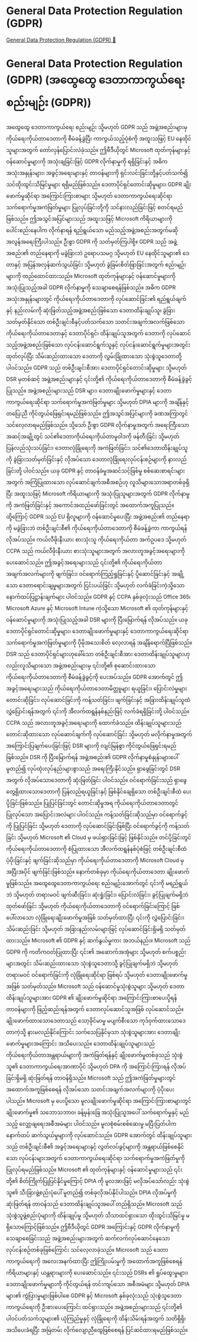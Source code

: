 # General Data Protection Regulation (GDPR)

[General Data Protection Regulation (GDPR) 🔗](https://www.coursera.org/learn/cybersecurity-management-and-compliance/lecture/Vy0j2/general-data-protection-regulation-gdpr)

# General Data Protection Regulation (GDPR) (အထွေထွေ ဒေတာကာကွယ်ရေး စည်းမျဉ်း (GDPR))

အထွေထွေ ဒေတာကာကွယ်ရေး စည်းမျဉ်း သို့မဟုတ် GDPR သည် အဖွဲ့အစည်းများမှ ကိုယ်ရေးကိုယ်တာဒေတာကို စီမံခန့်ခွဲပြီး ကာကွယ်သည့်ပုံစံကို အထူးသဖြင့် EU နေထိုင်သူများအတွက် တော်လှန်ပြောင်းလဲခဲ့သည်။ ဤဗီဒီယိုတွင် Microsoft ထုတ်ကုန်များနှင့် ဝန်ဆောင်မှုများကို အသုံးချခြင်းဖြင့် GDPR လိုက်နာမှုကို ရရှိခြင်းနှင့် အဓိကအသုံးအနှုန်းများ၊ အခွင့်အရေးများနှင့် တာဝန်များကို ရှင်းလင်းခြင်းတို့နှင့်ပတ်သက်၍ သင်ထိုးထွင်းသိမြင်မှုများ ရရှိမည်ဖြစ်သည်။ ဒေတာပိုင်ရှင်တောင်းဆိုမှုများ၊ GDPR ချိုးဖောက်မှုဆိုင်ရာ အကြောင်းကြားစာများ သို့မဟုတ် ဒေတာကာကွယ်ရေးဆိုင်ရာ သက်ရောက်မှုအကဲဖြတ်မှုများ ပြုလုပ်ခြင်းတို့ကို သင်နားလည်ခြင်းဖြင့် စတင်ရမည်ဖြစ်သည်။ ဤအသွင်အပြင်များသည် အထူးသဖြင့် Microsoft ကိရိယာများကို ပေါင်းစည်းနေပါက လိုက်နာရန် ရည်ရွယ်သော မည်သည့်အဖွဲ့အစည်းအတွက်မဆို အလွန်အရေးကြီးပါသည်။ ဦးစွာ GDPR ကို သတ်မှတ်ကြပါစို့။ GDPR သည် အဖွဲ့အစည်း၏ တည်နေရာကို မခွဲခြားဘဲ ဥရောပသမဂ္ဂ သို့မဟုတ် EU နေထိုင်သူများ၏ ဒေတာနှင့် အပြန်အလှန်ဆက်သွယ်ခြင်း သို့မဟုတ် ခွဲခြမ်းစိတ်ဖြာခြင်းအတွက် စည်းမျဉ်းများကို တည်ထောင်ထားသည်။ Microsoft ထုတ်ကုန်များနှင့် ဝန်ဆောင်မှုများကို အသုံးပြုသည့်အခါ GDPR လိုက်နာမှုကို သေချာစေရန်ဖြစ်သည်။ အဓိက GDPR အသုံးအနှုန်းများတွင် ကိုယ်ရေးကိုယ်တာဒေတာကို လုပ်ဆောင်ခြင်း၏ ရည်ရွယ်ချက်နှင့် နည်းလမ်းကို ဆုံးဖြတ်သည့်အဖွဲ့အစည်းဖြစ်သော ဒေတာထိန်းချုပ်သူ၊ ခွဲခြားသတ်မှတ်နိုင်သော တစ်ဦးချင်းစီနှင့်ပတ်သက်သော သတင်းအချက်အလက်ဖြစ်သော ကိုယ်ရေးကိုယ်တာဒေတာနှင့် ဒေတာပိုင်ရှင်၊ ထိန်းချုပ်သူအတွက် ဒေတာကို လုပ်ဆောင်သည့်အဖွဲ့အစည်းဖြစ်သော လုပ်ငန်းဆောင်ရွက်သူနှင့် လုပ်ငန်းဆောင်ရွက်မှုများအတွင်း ထုတ်လုပ်ပြီး သိမ်းဆည်းထားသော ဒေတာကို လွှမ်းခြုံထားသော သုံးစွဲသူဒေတာတို့ ပါဝင်သည်။ GDPR သည် တစ်ဦးချင်းစီအား ဒေတာပိုင်ရှင်တောင်းဆိုမှုများ သို့မဟုတ် DSR မှတစ်ဆင့် အဖွဲ့အစည်းများနှင့် ၎င်းတို့၏ ကိုယ်ရေးကိုယ်တာဒေတာကို စီမံခန့်ခွဲခွင့်ပြုသည်။ အဖွဲ့အစည်းများသည် DSR များ၊ ဒေတာချိုးဖောက်မှုများနှင့် ဒေတာကာကွယ်ရေးဆိုင်ရာ သက်ရောက်မှုအကဲဖြတ်မှုများ သို့မဟုတ် DPIA များကို အချိန်နှင့်တပြေးညီ ကိုင်တွယ်ဖြေရှင်းရမည်ဖြစ်သည်။ ဤအသွင်အပြင်များကို ခဏအကြာတွင် သင်လေ့လာရမည်ဖြစ်သည်။ သို့သော် ဦးစွာ GDPR လိုက်နာမှုအတွက် အရေးကြီးသောအဆင့်အချို့တွင် သင်၏ဒေတာကိုယ်ရေးကိုယ်တာမူဝါဒကို ဖန်တီးခြင်း သို့မဟုတ် ပြန်လည်သုံးသပ်ခြင်း၊ ဒေတာလုံခြုံရေးကို အကဲဖြတ်ခြင်း၊ သင်၏ဒေတာထိန်းချုပ်သူကို ခွဲခြားသတ်မှတ်ခြင်းနှင့် လိုအပ်သော ဒေတာလုံခြုံရေးလုပ်ငန်းစဉ်များကို နားလည်ခြင်းတို့ ပါဝင်သည်။ ယခု GDPR နှင့် တာဝန်ခံမှုအဆင်သင့်ဖြစ်မှု စစ်ဆေးစာရင်းများအတွက် အကြံပြုထားသော လုပ်ဆောင်ချက်အစီအစဉ်ဟု လူသိများသောအရာတစ်ခုရှိပြီး အထူးသဖြင့် Microsoft ကိရိယာများကို အသုံးပြုသူများအတွက် GDPR လိုက်နာမှုကို အကဲဖြတ်ခြင်းနှင့် အကောင်အထည်ဖော်ခြင်းတွင် အထောက်အကူပြုသည်။ ထို့ကြောင့် GDPR သည် EU ရှိလူများကို ဝန်ဆောင်မှုပေးပြီး အဖွဲ့အစည်း၏ တည်နေရာကို မခွဲခြားဘဲ တစ်ဦးချင်းစီ၏ ကိုယ်ရေးကိုယ်တာဒေတာကို စီမံခန့်ခွဲကာ ကာကွယ်ရန် လိုအပ်သည်။ ကယ်လီဖိုးနီးယား စားသုံးသူ ကိုယ်ရေးကိုယ်တာ အက်ဥပဒေ သို့မဟုတ် CCPA သည် ကယ်လီဖိုးနီးယား စားသုံးသူများအတွက် အလားတူအခွင့်အရေးများကို ပေးဆောင်သည်။ ဤအခွင့်အရေးများသည် ၎င်းတို့၏ ကိုယ်ရေးကိုယ်တာအချက်အလက်များကို ဖျက်ခြင်း၊ ဝင်ရောက်ကြည့်ရှုခြင်းနှင့် ပို့ဆောင်ခြင်းနှင့် အချို့သော ဒေတာရောင်းချမှုများအတွက် ငြင်းပယ်ခြင်း သို့မဟုတ် လက်ခံခြင်းကဲ့သို့သော နောက်ထပ်ပြဋ္ဌာန်းချက်များ ပါဝင်သည်။ GDPR နှင့် CCPA နှစ်ခုလုံးသည် Office 365၊ Microsoft Azure နှင့် Microsoft Intune ကဲ့သို့သော Microsoft ၏ ထုတ်ကုန်များနှင့် ဝန်ဆောင်မှုများကို အသုံးပြုသည့်အခါ DSR များကို ပြီးမြောက်ရန် လိုအပ်သည်။ ယခု ဒေတာပိုင်ရှင်တောင်းဆိုမှုများ၊ ဒေတာချိုးဖောက်မှုများနှင့် ဒေတာကာကွယ်ရေးဆိုင်ရာ သက်ရောက်မှုအကဲဖြတ်မှုများကို ပိုမိုအသေးစိတ် လေ့လာရန် အချိန်ရောက်ပြီဖြစ်သည်။ DSR သည် ဒေတာပိုင်ရှင်များဟုခေါ်သော တစ်ဦးချင်းစီအား ဒေတာထိန်းချုပ်သူများဟုလည်းလူသိများသော အဖွဲ့အစည်းများမှ ၎င်းတို့၏ စုဆောင်းထားသော ကိုယ်ရေးကိုယ်တာဒေတာကို စီမံခန့်ခွဲခွင့်ကို ပေးအပ်သည်။ GDPR အောက်တွင် ဤအခွင့်အရေးများသည် ကိုယ်ရေးကိုယ်တာဒေတာမိတ္တူများ ရယူခြင်း၊ ပြောင်းလဲမှုများ တောင်းဆိုခြင်း၊ လုပ်ဆောင်ခြင်းကို ကန့်သတ်ခြင်း၊ ဖျက်ခြင်းနှင့် အခြားထိန်းချုပ်သူထံ လွှဲပြောင်းရန်အတွက် ၎င်းကို အီလက်ထရွန်နစ်နည်းဖြင့် လက်ခံရရှိခြင်းတို့ ပါဝင်သည်။ CCPA သည် အလားတူအခွင့်အရေးများကို ထောက်ခံသည်။ ထိန်းချုပ်သူများသည် တောင်းဆိုထားသော လုပ်ဆောင်ချက်ကို လုပ်ဆောင်ခြင်း သို့မဟုတ် မလိုက်နာမှုအတွက် အကြောင်းပြချက်ပေးခြင်းဖြင့် DSR များကို လျင်မြန်စွာ ကိုင်တွယ်ဖြေရှင်းရမည်ဖြစ်သည်။ DSR ကို ပြီးမြောက်ရန် အဖွဲ့အစည်း၏ GDPR လိုက်နာမှုစံနှုန်းများပေါ် မူတည်၍ လုပ်ထုံးလုပ်နည်းများစွာသည် အရေးကြီးနိုင်သည်။ ရှာဖွေခြင်းတွင် DSR အတွက် လိုအပ်သောဒေတာကို ဆုံးဖြတ်ခြင်း ပါဝင်သည်။ ဝင်ရောက်ခြင်းသည် ရှာဖွေတွေ့ရှိထားသောဒေတာကို ပြန်လည်ရယူခြင်းနှင့် ဖြစ်နိုင်ချေရှိသော တစ်ဦးချင်းစီထံ ပေးပို့ခြင်းဖြစ်သည်။ ပြုပြင်ခြင်းတွင် တောင်းဆိုမှုအရ ကိုယ်ရေးကိုယ်တာဒေတာတွင် ပြုလုပ်သော အပြောင်းအလဲများ ပါဝင်သည်။ ကန့်သတ်ခြင်းဆိုသည်မှာ ဝင်ရောက်ခွင့်ကို ပြုပြင်ခြင်း သို့မဟုတ် ဒေတာကို လုပ်ဆောင်ခြင်းဖြစ်ပြီး ဝင်ရောက်ခွင့်ကို ကန့်သတ်ခြင်း သို့မဟုတ် Microsoft ၏ Cloud မှ ဖယ်ရှားခြင်းဖြင့် ဖြစ်နိုင်သည်။ တင်ပို့ခြင်းတွင် ကိုယ်ရေးကိုယ်တာဒေတာကို စံပြုထားသော အီလက်ထရွန်နစ်ပုံစံဖြင့် တစ်ဦးချင်းစီထံ ပံ့ပိုးခြင်းနှင့် ဖျက်ခြင်းဆိုသည်မှာ ကိုယ်ရေးကိုယ်တာဒေတာကို Microsoft Cloud မှ အပြီးအပိုင် ဖျက်ခြင်းဖြစ်သည်။ နောက်တစ်ခုမှာ ကိုယ်ရေးကိုယ်တာဒေတာ ချိုးဖောက်မှုဖြစ်သည်။ အထွေထွေဒေတာကာကွယ်ရေး စည်းမျဉ်းအောက်တွင် ၎င်းကို မရည်ရွယ်ဘဲ သို့မဟုတ် တရားမဝင် ဖျက်ဆီးခြင်း၊ ဆုံးရှုံးခြင်း၊ ပြောင်းလဲခြင်း၊ ခွင့်ပြုချက်မရှိဘဲ ထုတ်ဖော်ခြင်း သို့မဟုတ် ကိုယ်ရေးကိုယ်တာဒေတာကို ဝင်ရောက်ခြင်းကြောင့် ဖြစ်ပေါ်လာသော လုံခြုံရေးချိုးဖောက်မှုအဖြစ် သတ်မှတ်ထားပြီး ၎င်းကို လွှဲပြောင်းခြင်း၊ သိမ်းဆည်းခြင်း သို့မဟုတ် အခြားနည်းလမ်းများဖြင့် လုပ်ဆောင်ခြင်းရှိမရှိ သတ်မှတ်ထားသည်။ Microsoft ၏ GDPR နှင့် ဆက်နွယ်မှုကား အဘယ်နည်း။ Microsoft သည် GDPR ကို ကတိကဝတ်ပြုထားပြီး ၎င်း၏ အဆောက်အအုံများ သို့မဟုတ် စက်ပစ္စည်းများအတွင်း သိမ်းဆည်းထားသော သုံးစွဲသူဒေတာသို့ ခွင့်ပြုချက်မရှိဘဲ သို့မဟုတ် တရားမဝင် ဝင်ရောက်ခြင်းကို လုံခြုံရေးဆိုင်ရာ ဖြစ်ရပ် သို့မဟုတ် ဒေတာချိုးဖောက်မှုအဖြစ် သတ်မှတ်သည်။ Microsoft သည် ဝန်ဆောင်မှုသုံးစွဲသူများ သို့မဟုတ် ဒေတာထိန်းချုပ်သူများအား GDPR ၏ ချိုးဖောက်မှုဆိုင်ရာ အကြောင်းကြားစာပေးပို့ရန် တာဝန်များကို ဖြည့်ဆည်းရန်အတွက် ဒေတာလုပ်ဆောင်သူအဖြစ် လုပ်ဆောင်သည်။ ချိုးဖောက်ထားသောဒေတာသည် သော့ခိုင်မာမှု မပျက်စီးသော ကုဒ်ဝှက်ထားသောဒေတာကဲ့သို့ နားမလည်နိုင်ကြောင်း သက်သေပြနိုင်မှသာ သုံးစွဲသူများအား ဒေတာချိုးဖောက်မှုများအကြောင်း အသိပေးသည်။ ဒေတာထိန်းချုပ်သူများသည် ကိုယ်ရေးကိုယ်တာအန္တရာယ်များကို အကဲဖြတ်ရန်နှင့် ချိုးဖောက်မှုတစ်ခုသည် သုံးစွဲသူ၏ ဒေတာကာကွယ်ရေးအာဏာပိုင် သို့မဟုတ် DPA ကို အကြောင်းကြားရန် လိုအပ်ခြင်းရှိမရှိ ဆုံးဖြတ်ရန် တာဝန်ရှိသည်။ Microsoft သည် ဤအကဲဖြတ်မှုများတွင် အထောက်အကူဖြစ်စေရန် လိုအပ်သော သတင်းအချက်အလက်များကို ပံ့ပိုးပေးပါသည်။ Microsoft မှ ပေးပို့သော မူလချိုးဖောက်မှုဆိုင်ရာ အကြောင်းကြားစာများတွင် ချိုးဖောက်မှု၏ သဘောသဘာဝ၊ ခန့်မှန်းခြေ အသုံးပြုသူအပေါ် သက်ရောက်မှုနှင့် မည်သည့် လျှော့ချရေးအစီအမံများ ပါဝင်သည်။ မူလစုံစမ်းစစ်ဆေးမှု မပြီးပြတ်ပါက နောက်ထပ် ဆက်သွယ်မှုများကို လုပ်ဆောင်သည်။ GDPR အောက်တွင် ထိန်းချုပ်သူများသည် တစ်ဦးချင်းစီ၏ အခွင့်အရေးများနှင့် လွတ်လပ်ခွင့်များကို အန္တရာယ်ဖြစ်စေနိုင်သော လုပ်ငန်းများအတွက် ဒေတာကာကွယ်ရေးဆိုင်ရာ သက်ရောက်မှုအကဲဖြတ်မှုကို ပြုလုပ်ရမည်ဖြစ်သည်။ Microsoft ၏ ထုတ်ကုန်များနှင့် ဝန်ဆောင်မှုများသည် ၎င်းတို့၏ စိတ်ကြိုက်ပြုပြင်နိုင်မှုကြောင့် DPIA ကို မူလအားဖြင့် မလိုအပ်သော်လည်း သုံးစွဲသူ၏ သီးခြားဖွဲ့စည်းပုံပေါ် မူတည်၍ တစ်ခုလိုအပ်နိုင်ပါသည်။ DPIA လိုအပ်မှုကို ဆုံးဖြတ်ရန် တာဝန်သည် ဒေတာထိန်းချုပ်သူအပေါ် တည်ရှိသည်။ Microsoft သည် သုံးစွဲသူဖွဲ့စည်းပုံများကို ထိန်းချုပ်မှု သို့မဟုတ် သိသာထင်ရှားသော ထိုးထွင်းသိမြင်မှု မရှိသောကြောင့်ဖြစ်သည်။ ဤဗီဒီယိုတွင် GDPR အကြောင်းနှင့် GDPR လိုက်နာမှုကို သေချာစေခြင်းသည် အဖွဲ့အစည်းများအတွက် ဆက်လက်လုပ်ဆောင်နေသော လုပ်ငန်းစဉ်တစ်ခုဖြစ်ကြောင်း သင်လေ့လာခဲ့သည်။ Microsoft သည် ဒေတာကာကွယ်ရေးကို အလေးအနက်ထားပြီး ဤကြိုးပမ်းမှုကို အထောက်အကူဖြစ်စေရန် ကိရိယာများနှင့် ယန္တရားများကို ပေးဆောင်သည်။ ၎င်းသည် DSRs ၏ ရှုပ်ထွေးမှုများ၊ ဒေတာချိုးဖောက်မှုများကို ကိုင်တွယ်ရန် တင်းကျပ်သော အစီအမံများ သို့မဟုတ် DPIA များ၏ ကွဲပြားမှုများဖြစ်ပါစေ GDPR နှင့် Microsoft နှစ်ခုလုံးသည် သုံးစွဲသူဒေတာကာကွယ်ရေးကို ဦးစားပေးကြောင်း ထင်ရှားသည်။ အဖွဲ့အစည်းများသည် ၎င်းတို့၏ ပါဝင်ပတ်သက်သူများ၏ ယုံကြည်မှုနှင့် လုံခြုံရေးကို ထိန်းသိမ်းရန်အတွက် သတိရှိရှိ၊ အသိပေးခံရပြီး အမြဲတမ်း လိုက်လျောညီထွေဖြစ်စေရန် ပြင်ဆင်ထားရမည်ဖြစ်သည်။
